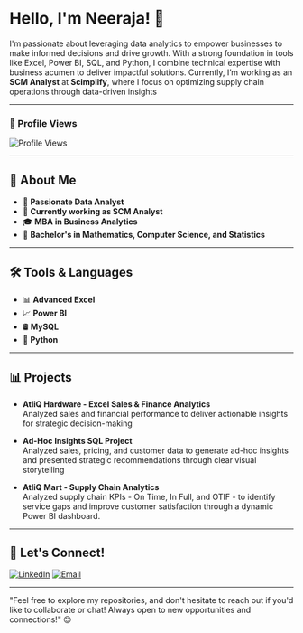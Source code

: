 # Hello, I'm Neeraja! 👋

I'm passionate about leveraging data analytics to empower businesses to make informed decisions and drive growth. With a strong foundation in tools like Excel, Power BI, SQL, and Python, I combine technical expertise with business acumen to deliver impactful solutions. Currently, I’m working as an **SCM Analyst** at **Scimplify**, where I focus on optimizing supply chain operations through data-driven insights

---

### 👀 Profile Views

![Profile Views](https://komarev.com/ghpvc/?username=Neeraja-Analyst&color=blue)

---

## 📌 About Me

- 💼 **Passionate Data Analyst**  
- 🏢 **Currently working as SCM Analyst**  
- 🎓 **MBA in Business Analytics**  
- 📘 **Bachelor's in Mathematics, Computer Science, and Statistics**

---

## 🛠️ Tools & Languages

- 📊 **Advanced Excel**  
- 📈 **Power BI**  
- 🛢️ **MySQL**  
- 🐍 **Python**

---
## 📊 Projects

- **AtliQ Hardware - Excel Sales & Finance Analytics**  
  Analyzed sales and financial performance to deliver actionable insights for strategic decision-making
  
- **Ad-Hoc Insights SQL Project**  
  Analyzed sales, pricing, and customer data to generate ad-hoc insights and presented strategic recommendations through clear visual storytelling

- **AtliQ Mart - Supply Chain Analytics**  
  Analyzed supply chain KPIs - On Time, In Full, and OTIF - to identify service gaps and improve customer satisfaction through a dynamic Power BI dashboard.

---
## 🤝 Let's Connect!

[![LinkedIn](https://img.shields.io/badge/LinkedIn-0A66C2?style=for-the-badge&logo=linkedin&logoColor=white)](https://www.linkedin.com/in/kneeraja26) [![Email](https://img.shields.io/badge/Email-D14836?style=for-the-badge&logo=gmail&logoColor=white)](kneerajamdp@gmail.com)

---

"Feel free to explore my repositories, and don't hesitate to reach out if you'd like to collaborate or chat! Always open to new opportunities and connections!" 😊

